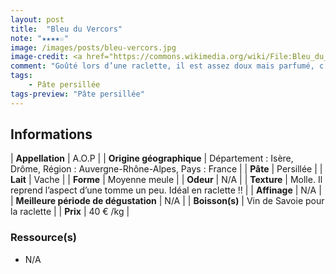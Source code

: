 ```yaml
---
layout: post
title:  "Bleu du Vercors"
note: "★★★★☆"
image: /images/posts/bleu-vercors.jpg
image-credit: <a href="https://commons.wikimedia.org/wiki/File:Bleu_du_Vercors_-_coup%C3%A9_-_juil_2019.jpg">Sebleouf</a>, <a href="https://creativecommons.org/licenses/by-sa/4.0">CC BY-SA 4.0</a>, via Wikimedia Commons
comment: "Goûté lors d’une raclette, il est assez doux mais parfumé, c’était trop bon ! Se déguste bien évidemment aussi froid ;)"
tags:
    - Pâte persillée
tags-preview: "Pâte persillée"
---
```


## Informations

| **Appellation** | A.O.P |
| **Origine géographique** | Département : Isère, Drôme, Région : Auvergne-Rhône-Alpes, Pays : France  |
| **Pâte** | Persillée |
| **Lait** | Vache |
| **Forme** | Moyenne meule |
| **Odeur** | N/A |
| **Texture** | Molle. Il reprend l’aspect d’une tomme un peu. Idéal en raclette !! |
| **Affinage** | N/A |
| **Meilleure période de dégustation** | N/A |
| **Boisson(s)** | Vin de Savoie pour la raclette |
| **Prix** | 40 € /kg |

### Ressource(s)
* N/A